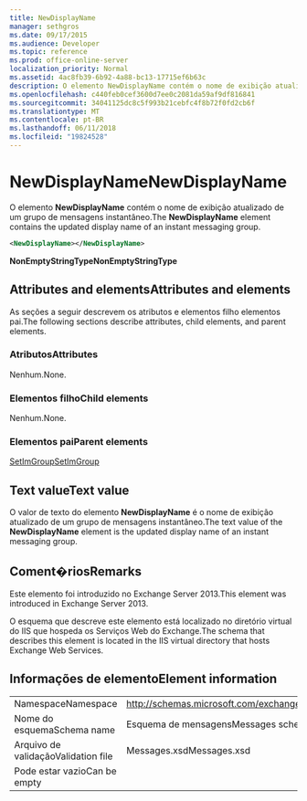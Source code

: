 ```yaml
---
title: NewDisplayName
manager: sethgros
ms.date: 09/17/2015
ms.audience: Developer
ms.topic: reference
ms.prod: office-online-server
localization_priority: Normal
ms.assetid: 4ac8fb39-6b92-4a88-bc13-17715ef6b63c
description: O elemento NewDisplayName contém o nome de exibição atualizado de um grupo de mensagens instantâneo.
ms.openlocfilehash: c440feb0cef3600d7ee0c2081da59af9df816841
ms.sourcegitcommit: 34041125dc8c5f993b21cebfc4f8b72f0fd2cb6f
ms.translationtype: MT
ms.contentlocale: pt-BR
ms.lasthandoff: 06/11/2018
ms.locfileid: "19824528"
---
```

# <a name="newdisplayname"></a><span data-ttu-id="e6204-103">NewDisplayName</span><span class="sxs-lookup"><span data-stu-id="e6204-103">NewDisplayName</span></span>

<span data-ttu-id="e6204-104">O elemento **NewDisplayName** contém o nome de exibição atualizado de um grupo de mensagens instantâneo.</span><span class="sxs-lookup"><span data-stu-id="e6204-104">The **NewDisplayName** element contains the updated display name of an instant messaging group.</span></span> 
  
```XML
<NewDisplayName></NewDisplayName>
```

 <span data-ttu-id="e6204-105">**NonEmptyStringType**</span><span class="sxs-lookup"><span data-stu-id="e6204-105">**NonEmptyStringType**</span></span>
## <a name="attributes-and-elements"></a><span data-ttu-id="e6204-106">Attributes and elements</span><span class="sxs-lookup"><span data-stu-id="e6204-106">Attributes and elements</span></span>

<span data-ttu-id="e6204-107">As seções a seguir descrevem os atributos e elementos filho elementos pai.</span><span class="sxs-lookup"><span data-stu-id="e6204-107">The following sections describe attributes, child elements, and parent elements.</span></span>
  
### <a name="attributes"></a><span data-ttu-id="e6204-108">Atributos</span><span class="sxs-lookup"><span data-stu-id="e6204-108">Attributes</span></span>

<span data-ttu-id="e6204-109">Nenhum.</span><span class="sxs-lookup"><span data-stu-id="e6204-109">None.</span></span>
  
### <a name="child-elements"></a><span data-ttu-id="e6204-110">Elementos filho</span><span class="sxs-lookup"><span data-stu-id="e6204-110">Child elements</span></span>

<span data-ttu-id="e6204-111">Nenhum.</span><span class="sxs-lookup"><span data-stu-id="e6204-111">None.</span></span>
  
### <a name="parent-elements"></a><span data-ttu-id="e6204-112">Elementos pai</span><span class="sxs-lookup"><span data-stu-id="e6204-112">Parent elements</span></span>

[<span data-ttu-id="e6204-113">SetImGroup</span><span class="sxs-lookup"><span data-stu-id="e6204-113">SetImGroup</span></span>](setimgroup.md)
  
## <a name="text-value"></a><span data-ttu-id="e6204-114">Text value</span><span class="sxs-lookup"><span data-stu-id="e6204-114">Text value</span></span>

<span data-ttu-id="e6204-115">O valor de texto do elemento **NewDisplayName** é o nome de exibição atualizado de um grupo de mensagens instantâneo.</span><span class="sxs-lookup"><span data-stu-id="e6204-115">The text value of the **NewDisplayName** element is the updated display name of an instant messaging group.</span></span> 
  
## <a name="remarks"></a><span data-ttu-id="e6204-116">Coment�rios</span><span class="sxs-lookup"><span data-stu-id="e6204-116">Remarks</span></span>

<span data-ttu-id="e6204-117">Este elemento foi introduzido no Exchange Server 2013.</span><span class="sxs-lookup"><span data-stu-id="e6204-117">This element was introduced in Exchange Server 2013.</span></span>
  
<span data-ttu-id="e6204-118">O esquema que descreve este elemento está localizado no diretório virtual do IIS que hospeda os Serviços Web do Exchange.</span><span class="sxs-lookup"><span data-stu-id="e6204-118">The schema that describes this element is located in the IIS virtual directory that hosts Exchange Web Services.</span></span>
  
## <a name="element-information"></a><span data-ttu-id="e6204-119">Informações de elemento</span><span class="sxs-lookup"><span data-stu-id="e6204-119">Element information</span></span>

|||
|:-----|:-----|
|<span data-ttu-id="e6204-120">Namespace</span><span class="sxs-lookup"><span data-stu-id="e6204-120">Namespace</span></span>  <br/> |http://schemas.microsoft.com/exchange/services/2006/messages  <br/> |
|<span data-ttu-id="e6204-121">Nome do esquema</span><span class="sxs-lookup"><span data-stu-id="e6204-121">Schema name</span></span>  <br/> |<span data-ttu-id="e6204-122">Esquema de mensagens</span><span class="sxs-lookup"><span data-stu-id="e6204-122">Messages schema</span></span>  <br/> |
|<span data-ttu-id="e6204-123">Arquivo de validação</span><span class="sxs-lookup"><span data-stu-id="e6204-123">Validation file</span></span>  <br/> |<span data-ttu-id="e6204-124">Messages.xsd</span><span class="sxs-lookup"><span data-stu-id="e6204-124">Messages.xsd</span></span>  <br/> |
|<span data-ttu-id="e6204-125">Pode estar vazio</span><span class="sxs-lookup"><span data-stu-id="e6204-125">Can be empty</span></span>  <br/> ||
   

